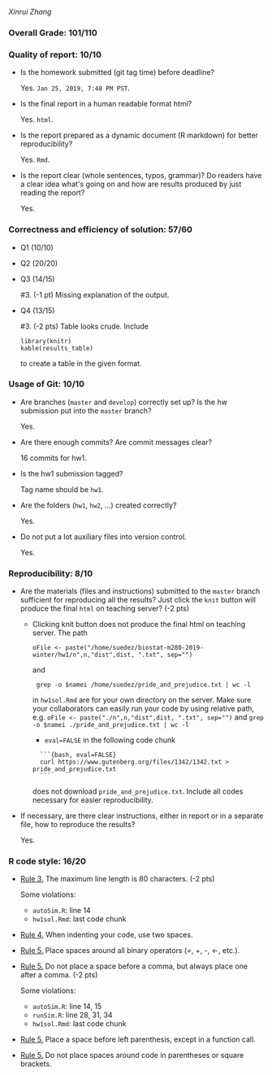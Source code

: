 *Xinrui Zhang*

### Overall Grade: 101/110

### Quality of report: 10/10

-   Is the homework submitted (git tag time) before deadline?

    Yes. `Jan 25, 2019, 7:48 PM PST`.

-   Is the final report in a human readable format html? 

    Yes. `html`.

-   Is the report prepared as a dynamic document (R markdown) for better reproducibility?

    Yes. `Rmd`.

-   Is the report clear (whole sentences, typos, grammar)? Do readers have a clear idea what's going on and how are results produced by just reading the report? 

	  Yes.
    

### Correctness and efficiency of solution: 57/60

-   Q1 (10/10)

-   Q2 (20/20)

-   Q3 (14/15)

	\#3. (-1 pt) Missing explanation of the output.

-  Q4 (13/15)


	\#3. (-2 pts) Table looks crude. Include  
	
    ```
    library(knitr)
    kable(results_table)
    ```
    
    to create a table in the given format.
	    
### Usage of Git: 10/10

-   Are branches (`master` and `develop`) correctly set up? Is the hw submission put into the `master` branch?

    Yes.

-   Are there enough commits? Are commit messages clear? 

    16 commits for hw1. 
      
-   Is the hw1 submission tagged? 

    Tag name should be `hw1`.

-   Are the folders (`hw1`, `hw2`, ...) created correctly? 

    Yes.
  
-   Do not put a lot auxiliary files into version control. 

	 Yes. 

### Reproducibility: 8/10

-   Are the materials (files and instructions) submitted to the `master` branch sufficient for reproducing all the results? Just click the `knit` button will produce the final `html` on teaching server? (-2 pts)

    - Clicking knit button does not produce the final html on teaching server. The path 
   
       ```
       oFile <- paste("/home/suedez/biostat-m280-2019-winter/hw1/n",n,"dist",dist, ".txt", sep="")
       ``` 
        and 
   
       ```
        grep -o $namei /home/suedez/pride_and_prejudice.txt | wc -l
       ```
	     in `hw1sol.Rmd` are for your own directory on the server. Make sure your collaborators can easily run your code by using relative path, e.g. 
    	`oFile <- paste("./n",n,"dist",dist, ".txt", sep="")` and `grep -o $namei ./pride_and_prejudice.txt | wc -l`
	
	  - `eval=FALSE` in the following code chunk
	  
	  
  	  ````
    	```{bash, eval=FALSE}
    	curl https://www.gutenberg.org/files/1342/1342.txt > pride_and_prejudice.txt
    	```
      ````
      
	   does not download `pride_and_prejudice.txt`. Include all codes necessary for easier reproducibility.


-   If necessary, are there clear instructions, either in report or in a separate file, how to reproduce the results?

    Yes.

### R code style: 16/20

-   [Rule 3.](https://google.github.io/styleguide/Rguide.xml#linelength) The maximum line length is 80 characters. (-2 pts)

	Some violations:

	- `autoSim.R`: line 14
	- `hw1sol.Rmd`: last code chunk 


-   [Rule 4.](https://google.github.io/styleguide/Rguide.xml#indentation) When indenting your code, use two spaces.

-   [Rule 5.](https://google.github.io/styleguide/Rguide.xml#spacing) Place spaces around all binary operators (=, +, -, &lt;-, etc.). 

	

-   [Rule 5.](https://google.github.io/styleguide/Rguide.xml#spacing) Do not place a space before a comma, but always place one after a comma. (-2 pts) 

	Some violations:
	
	- `autoSim.R`: line 14, 15
	- `runSim.R`: line 28, 31, 34
	- `hw1sol.Rmd`: last code chunk 

-   [Rule 5.](https://google.github.io/styleguide/Rguide.xml#spacing) Place a space before left parenthesis, except in a function call.

-   [Rule 5.](https://google.github.io/styleguide/Rguide.xml#spacing) Do not place spaces around code in parentheses or square brackets.
